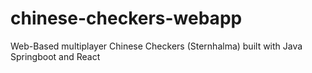 # chinese-checkers-webapp
Web-Based multiplayer Chinese Checkers (Sternhalma) built with Java Springboot and React

